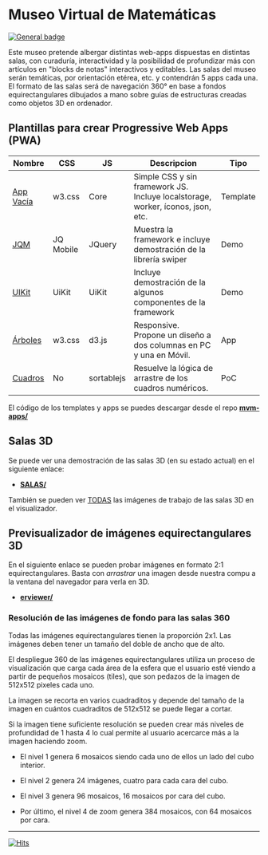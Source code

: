 # Museo Virtual de Matemáticas

[![General badge](https://img.shields.io/badge/VER_EN-GITHUB_PAGES-<COLOR>.svg)](https://sanxofon.github.io/mvm/)

Este museo pretende albergar distintas web-apps dispuestas en distintas salas, con curaduría, interactividad y la posibilidad de profundizar más con artículos en "blocks de notas" interactivos y editables. Las salas del museo serán temáticas, por orientación etérea, etc. y contendrán 5 apps cada una. El formato de las salas será de navegación 360° en base a fondos equirectangulares dibujados a mano sobre guías de estructuras creadas como objetos 3D en ordenador.

## Plantillas para crear Progressive Web Apps (PWA)

| **Nombre**   | **CSS**   | **JS** | **Descripcion**                                                    | **Tipo** |
|--------------|-----------|--------|--------------------------------------------------------------------|----------|
| [App Vacía](https://lengua.la/mvm/apps/app)    | w3.css    | Core   | Simple CSS y sin framework JS. Incluye localstorage, worker, íconos, json, etc.                   | Template |
| [JQM](https://lengua.la/mvm/apps/jqm)      | JQ Mobile | JQuery | Muestra la framework e incluye demostración de la librería swiper                         | Demo     |
| [UIKit](https://lengua.la/mvm/apps/uikit)      | UiKit | UiKit | Incluye demostración de la algunos componentes de la framework                         | Demo     |
| [Árboles](https://lengua.la/mvm/apps/arboles)  | w3.css    | d3.js  | Responsive. Propone un diseño a dos columnas en PC y una en Móvil. | App      |
| [Cuadros](https://lengua.la/mvm/apps/cuadros)  | No    | sortablejs  | Resuelve la lógica de arrastre de los cuadros numéricos. | PoC      |

El código de los templates y apps se puedes descargar desde el repo **[mvm-apps/](https://github.com/sanxofon/mvm-apps)**

## Salas 3D

Se puede ver una demostración de las salas 3D (en su estado actual) en el siguiente enlace:

- **[SALAS/](https://sanxofon.github.io/mvm/salas/)**

También se pueden ver [TODAS](https://sanxofon.github.io/mvm/salas/todas.html) las imágenes de trabajo de las salas 3D en el visualizador.

## Previsualizador de imágenes equirectangulares 3D

En el siguiente enlace se pueden probar imágenes en formato 2:1 equirectangulares. Basta con *arrastrar* una imagen desde nuestra compu a la ventana del navegador para verla en 3D.

- **[erviewer/](https://sanxofon.github.io/mvm/erviewer/)**

### Resolución de las imágenes de fondo para las salas 360

Todas las imágenes equirectangulares tienen la proporción 2x1. Las imágenes deben tener un tamaño del doble de ancho que de alto.

El despliegue 360 de las imágenes equirectangulares utiliza un proceso de visualización que carga cada área de la esfera que el usuario esté viendo a partir de pequeños mosaicos (tiles), que son pedazos de la imagen de 512x512 pixeles cada uno.

La imagen se recorta en varios cuadraditos y depende del tamaño de la imagen en cuántos cuadraditos de 512x512 se puede llegar a cortar.

Si la imagen tiene suficiente resolución se pueden crear más niveles de profundidad de 1 hasta 4 lo cual permite al usuario acercarce más a la imagen haciendo zoom.

- El nivel 1 genera 6 mosaicos siendo cada uno de ellos un lado del cubo interior.

- El nivel 2 genera 24 imágenes, cuatro para cada cara del cubo.

- El nivel 3 genera 96 mosaicos, 16 mosaicos por cara del cubo.

- Por último, el nivel 4 de zoom genera 384 mosaicos, con 64 mosaicos por cara.

---

[![Hits](https://hits.seeyoufarm.com/api/count/incr/badge.svg?url=https%3A%2F%2Fgithub.com%2Fsanxofon%2Fmvm&count_bg=%2379C83D&title_bg=%23555555&icon=&icon_color=%23E7E7E7&title=Visitas&edge_flat=false)](https://sanxofon.github.io/mvm/)
